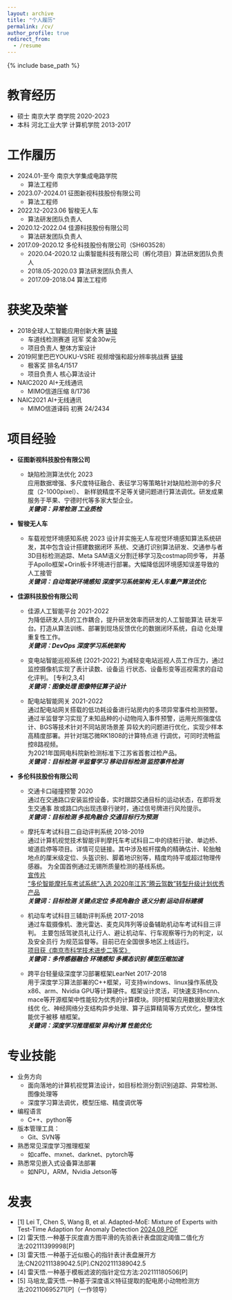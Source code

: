 ```yaml
---
layout: archive
title: "个人履历"
permalink: /cv/
author_profile: true
redirect_from:
  - /resume
---
```


{% include base_path %}

教育经历
======
* 硕士 南京大学 商学院 2020-2023
* 本科 河北工业大学 计算机学院 2013-2017

工作履历
======
* 2024.01-至今 南京大学集成电路学院 
  * 算法工程师 
* 2023.07-2024.01 征图新视科技股份有限公司 
  * 算法工程师
* 2022.12-2023.06 智梭无人车 
  * 算法研发团队负责人
* 2020.12-2022.04 佳源科技股份有限公司 
  * 算法研发团队负责人
* 2017.09-2020.12 多伦科技股份有限公司（SH603528） 
  * 2020.04-2020.12 山乘智能科技有限公司（孵化项目）算法研发团队负责人
  * 2018.05-2020.03 算法研发团队负责人
  * 2017.09-2018.04 算法工程师

获奖及荣誉
======
* 2018全球人工智能应用创新大赛 [链接](https://blog.heywhale.com/nanjingai/)
  * 车道线检测赛道 冠军 奖金30w元
  * 项目负责人 整体方案设计
* 2019阿里巴巴YOUKU-VSRE 视频增强和超分辨率挑战赛 [链接](https://www.jiqizhixin.com/articles/2019-09-28)
  * 极客奖 排名4/1517
  * 项目负责人 核心算法设计
* NAIC2020 AI+无线通讯 
  * MIMO信道压缩 8/1736
* NAIC2021 AI+无线通讯 
  * MIMO信道译码 初赛 24/2434

项目经验
======
* **征图新视科技股份有限公司**
  * 缺陷检测算法优化 2023  
    应用数据增强、多尺度特征融合、表征学习等策略针对缺陷检测中的多尺度（2-1000pixel）、
    新样貌精度不足等关键问题进行算法调优。研发成果服务于苹果、宁德时代等多家大型企业。  
    ***关键词：异常检测 工业质检***
* **智梭无人车**
  * 车载视觉环境感知系统  2023
  设计并实施无人车视觉环境感知算法系统研发，其中包含设计搭建数据闭环
  系统、交通灯识别算法研发、交通参与者3D目标检测追踪、Meta SAM语义分割迁移学习及costmap同步等，
  并基于Apollo框架+Orin板卡环境进行部署。大幅降低因环境感知误差导致的人工接管  
  ***关键词：自动驾驶环境感知 深度学习系统架构 无人车量产算法优化***

* **佳源科技股份有限公司**
  * 佳源人工智能平台 2021-2022  
   为降低研发人员的工作耦合，提升研发效率而研发的人工智能算法
   研发平台。打造从算法训练、部署到现场反馈优化的数据闭环系统，自动
   化处理重复性工作。  
   ***关键词：DevOps 深度学习系统架构***

  * 变电站智能巡视系统  [2021-2022]
  为减轻变电站巡视人员工作压力，通过监控摄像机实现了表计读数、设备运
  行状态、设备形变等巡视需求的自动化评判。  [专利2,3,4]  
  ***关键词：图像处理 图像特征算子设计***

  * 配电站智能网关  2021-2022  
    通过配电站网关搭载的低功耗设备进行站房内的多项异常事件检测预警。
  通过半监督学习实现了未知品种的小动物闯入事件预警，运用光照强度估计、BGS等技术针对不同站房场景差
  异较大的问题进行优化，实现少样本高精度部署。并针对瑞芯微RK1808的计算特点进
  行调优，可同时流畅监控8路视频。  
  为2021年国网电科院新检测标准下江苏省首套过检产品。    
  ***关键词：目标检测 半监督学习 移动目标检测 监控事件检测***

* **多伦科技股份有限公司**
  * 交通卡口碰撞预警  2020  
  通过在交通路口安装监控设备，实时跟踪交通目标的运动状态，在即将发生交通事
  故或路口内出现违章行驶时，通过信号牌进行风险提示。  
  ***关键词：目标检测 多视角融合 交通目标行为预测***

  * 摩托车考试科目二自动评判系统  2018-2019  
  通过计算机视觉技术智能评判摩托车考试科目二中的绕桩行驶、单边桥、坡道启停等项目。详情可见链接。其中涉及桩杆摆角的精确估计、轮胎触地点的厘米级定位、头盔识别、脚着地识别等，精度均持平或超过物理传感器。
  为全国首例通过无锡所质量检测的基线系统。   
  [宣传片](https://mp.weixin.qq.com/s/Uz92P7tt9Ndl9Mx_SQoJFA)   
  [“多伦智能摩托车考试系统”入选 2020年江苏“腾云驾数”转型升级计划优秀产品](https://mp.weixin.qq.com/s/GuhCMnsb2Ee8suLC50jkpA)  
  ***关键词：目标检测 关键点定位 多视角融合 语义分割 运动目标建模***

  * 机动车考试科目三辅助评判系统  2017-2018  
  通过车载摄像机、激光雷达、麦克风阵列等设备辅助机动车考试科目三评判。
  主要包括驾驶员礼让行人、避让机动车、行车观察等行为的判定，以及安全员行
  为规范监督等。目前已在全国很多地区上线运行。   
  [项目获《南京市科学技术进步二等奖》](https://mp.weixin.qq.com/s/Ru93bg6FV52Y_26FrKVyWg)  
  ***关键词：多传感器融合 环境感知 多模态识别 模型压缩加速***

  * 跨平台轻量级深度学习部署框架LearNet  2017-2018  
  用于深度学习算法部署的C++框架，可支持windows、linux操作系统及
  x86、arm、Nvidia GPU等计算硬件。框架设计灵活，可快速支持ncnn、
  mace等开源框架中性能较为优秀的计算模块。同时框架应用数据处理流水线优
  化、神经网络分支结构异步处理、算子运算精简等方式优化，整体性能优于被移
  植框架。   
  ***关键词：深度学习推理框架 异构计算 性能优化***


专业技能
======
* 业务方向
  * 面向落地的计算机视觉算法设计，如目标检测分割识别追踪、异常检测、图像处理等
  * 深度学习算法调优，模型压缩、精度调优等
* 编程语言
  * C++、python等
* 版本管理工具：
  * Git、SVN等
* 熟悉常见深度学习推理框架
  * 如caffe、mxnet、darknet、pytorch等
* 熟悉常见嵌入式设备算法部署
  * 如NPU，ARM，Nvidia Jetson等

发表
======
* [1] Lei T, Chen S, Wang B, et al. Adapted-MoE: Mixture of Experts with Test-Time Adaption for Anomaly Detection [2024.08 PDF](https://arxiv.org/pdf/2409.05611)
* [2] 雷天悟.一种基于灰度直方图平滑的先验表计表盘固定阈值二值化方法:202111399998[P]
* [3] 雷天悟.一种基于近似极心的指针表计表盘展开方法:CN202111389042.5[P].CN202111389042.5
* [4] 雷天悟.一种基于模板滤波的指针定位方法:202111180506[P]
* [5] 马培龙,雷天悟.一种基于深度语义特征提取的配电房小动物检测方法:202110695271[P]（一作领导）